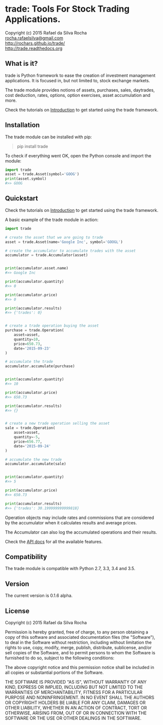 # trade: Tools For Stock Trading Applications.
Copyright (c) 2015 Rafael da Silva Rocha  
rocha.rafaelsilva@gmail.com  
http://rochars.github.io/trade/  
http://trade.readthedocs.org  


## What is it?
trade is Python framework to ease the creation of investment management
applications. It is focused in, but not limited to, stock exchange markets.

The trade module provides notions of assets, purchases, sales, daytrades,
cost deduction, rates, options, option exercises, asset accumulation and more.

Check the tutorials on [Introduction](introduction) to get started using
the trade framework.


## Installation
The trade module can be installed with pip:

> pip install trade

To check if everything went OK, open the Python console and import the module:

```python
import trade
asset = trade.Asset(symbol='GOOG')
print(asset.symbol)
#>> GOOG
```


## Quickstart

Check the tutorials on [Introduction](introduction) to get started using
the trade framework.

A basic example of the trade module in action:

```python
import trade

# create the asset that we are going to trade
asset = trade.Asset(name='Google Inc', symbol='GOOGL')

# create the accumulator to accumulate trades with the asset
accumulator = trade.Accumulator(asset)


print(accumulator.asset.name)
#>> Google Inc

print(accumulator.quantity)
#>> 0

print(accumulator.price)
#>> 0

print(accumulator.results)
#>> {'trades': 0}


# create a trade operation buying the asset
purchase = trade.Operation(
    asset=asset,
    quantity=10,
    price=650.73,
    date='2015-09-23'
)

# accumulate the trade
accumulator.accumulate(purchase)


print(accumulator.quantity)
#>> 10

print(accumulator.price)
#>> 650.73

print(accumulator.results)
#>> {}


# create a new trade operation selling the asset
sale = trade.Operation(
    asset=asset,
    quantity=-5,
    price=656.77,
    date='2015-09-24'
)

# accumulate the new trade
accumulator.accumulate(sale)


print(accumulator.quantity)
#>> 5

print(accumulator.price)
#>> 650.73

print(accumulator.results)
#>> {'trades': 30.199999999999818}
```

Operation objects may include rates and commissions that are considered by the
accumulator when it calculates results and average prices.

The Accumulator can also log the accumulated operations and their results.

Check the [API docs](api) for all the available features.


## Compatibility
The trade module is compatible with Python 2.7, 3.3, 3.4 and 3.5.


## Version
The current version is 0.1.6 alpha.


## License
Copyright (c) 2015 Rafael da Silva Rocha

Permission is hereby granted, free of charge, to any person obtaining a copy
of this software and associated documentation files (the "Software"), to deal
in the Software without restriction, including without limitation the rights
to use, copy, modify, merge, publish, distribute, sublicense, and/or sell
copies of the Software, and to permit persons to whom the Software is
furnished to do so, subject to the following conditions:

The above copyright notice and this permission notice shall be included in
all copies or substantial portions of the Software.

THE SOFTWARE IS PROVIDED "AS IS", WITHOUT WARRANTY OF ANY KIND, EXPRESS OR
IMPLIED, INCLUDING BUT NOT LIMITED TO THE WARRANTIES OF MERCHANTABILITY,
FITNESS FOR A PARTICULAR PURPOSE AND NONINFRINGEMENT. IN NO EVENT SHALL THE
AUTHORS OR COPYRIGHT HOLDERS BE LIABLE FOR ANY CLAIM, DAMAGES OR OTHER
LIABILITY, WHETHER IN AN ACTION OF CONTRACT, TORT OR OTHERWISE, ARISING FROM,
OUT OF OR IN CONNECTION WITH THE SOFTWARE OR THE USE OR OTHER DEALINGS IN
THE SOFTWARE.
